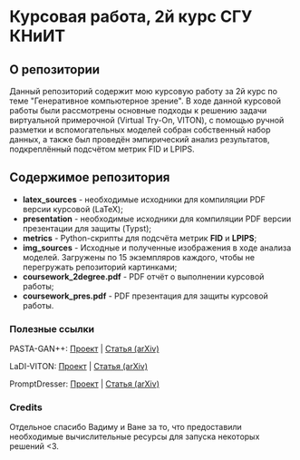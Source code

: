 # Курсовая работа, 2й курс СГУ КНиИТ
## О репозитории
Данный репозиторий содержит мою курсовую работу за 2й курс по теме "Генеративное компьютерное зрение". В ходе данной курсовой работы были рассмотрены основные подходы к решению задачи виртуальной примерочной (Virtual Try-On, VITON), с помощью ручной разметки и вспомогательных моделей собран собственный набор данных, а также был проведён эмпирический анализ результатов, подкреплённый подсчётом метрик FID и LPIPS.

## Содержимое репозитория
* **latex_sources** - необходимые исходники для компиляции PDF версии курсовой (LaTeX);
* **presentation** - необходимые исходники для компиляции PDF версии презентации для защиты (Typst);
* **metrics** - Python-скрипты для подсчёта метрик **FID** и **LPIPS**;
* **img_sources** - Исходные и полученные изображения в ходе анализа моделей. Загружены по 15 экземпляров каждого, чтобы не перегружать репозиторий картинками;
* **coursework_2degree.pdf** - PDF отчёт о выполнении курсовой работы;
* **coursework_pres.pdf** - PDF презентация для защиты курсовой работы.

### Полезные ссылки
PASTA-GAN++: [Проект](https://github.com/xiezhy6/PASTA-GAN-plusplus) | [Статья (arXiv)](https://arxiv.org/abs/2207.13475)

LaDI-VITON: [Проект](https://github.com/miccunifi/ladi-vton?tab=readme-ov-file) | [Статья (arXiv)](https://arxiv.org/abs/2305.13501)

PromptDresser: [Проект](https://github.com/rlawjdghek/PromptDresser) | [Статья (arXiv)](https://arxiv.org/abs/2412.16978)

### Credits
Отдельное спасибо Вадиму и Ване за то, что предоставили необходимые вычислительные ресурсы для запуска некоторых решений <3.
